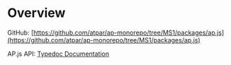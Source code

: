 # Overview

GitHub: [https://github.com/atpar/ap-monorepo/tree/MS1/packages/ap.js](https://github.com/atpar/ap-monorepo/tree/MS1/packages/ap.js)

AP.js API: [Typedoc Documentation](http://ap-js.actus-protocol.io)





